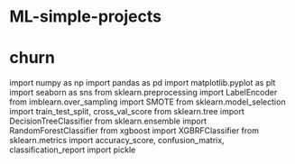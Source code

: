 # ML-simple-projects
# churn
import numpy as np
import pandas as pd
import matplotlib.pyplot as plt
import seaborn as sns
from sklearn.preprocessing import LabelEncoder
from imblearn.over_sampling import SMOTE
from sklearn.model_selection import train_test_split, cross_val_score
from sklearn.tree import DecisionTreeClassifier
from sklearn.ensemble import RandomForestClassifier
from xgboost import XGBRFClassifier
from sklearn.metrics import accuracy_score, confusion_matrix, classification_report
import pickle
